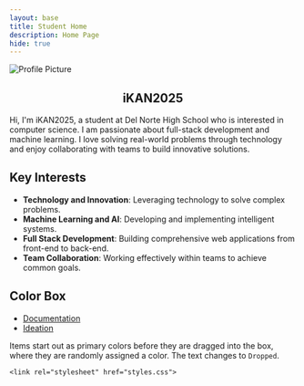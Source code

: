 ```yaml
---
layout: base
title: Student Home
description: Home Page
hide: true
---
```


<img src="https://github.com/iKAN2025.png" class="profile-pic mt-4" alt="Profile Picture" style="display: block; margin: 0 auto;">

<div style="text-align: center;">
  <h2>iKAN2025</h2>
</div>

Hi, I'm iKAN2025, a student at Del Norte High School who is interested in computer science. I am passionate about full-stack development and machine learning. I love solving real-world problems through technology and enjoy collaborating with teams to build innovative solutions.

## Key Interests
- **Technology and Innovation**: Leveraging technology to solve complex problems.
- **Machine Learning and AI**: Developing and implementing intelligent systems.
- **Full Stack Development**: Building comprehensive web applications from front-end to back-end.
- **Team Collaboration**: Working effectively within teams to achieve common goals.




## Color Box 

- [Documentation]({{site.baseurl}}/indexdocumententation)
- [Ideation]({{site.baseurl}}/indexideation)

Items start out as primary colors before they are dragged into the box, where they are randomly assigned a color. The text changes to `Dropped`.





<html lang="en">
<head>
    <meta charset="UTF-8">
    <meta name="viewport" content="width=device-width, initial-scale=1.0">

    <link rel="stylesheet" href="styles.css">
</head>
<body>
    <div id="draggable-container">
        <!-- Draggable items will be added here by JavaScript -->
    </div>
    <div id="magic-box">
        <!-- Dropped items will transform here -->
    </div>
<script>
    document.addEventListener('DOMContentLoaded', () => {
    const draggableContainer = document.getElementById("draggable-container");
    const magicBox = document.getElementById("magic-box");

    // Define only 4 draggable items
    const items = [
        { name: "Red", color: "#FF6347" },  // Tomato color
        { name: "Green", color: "#3CB371" }, // Medium Sea Green
        { name: "Blue", color: "#1E90FF" },  // Dodger Blue
        { name: "Yellow", color: "#FFD700" } // Gold
    ];

    items.forEach((item) => {
        const draggableItem = document.createElement("div");
        draggableItem.className = "draggable-item";
        draggableItem.textContent = item.name;
        draggableItem.style.backgroundColor = item.color; // Set initial color
        draggableItem.draggable = true;

        draggableItem.addEventListener("dragstart", function(event) {
            event.dataTransfer.setData("text/plain", item.color);
        });

        draggableContainer.appendChild(draggableItem);
    });

    magicBox.addEventListener("dragover", function(event) {
        event.preventDefault();
    });

    magicBox.addEventListener("drop", function(event) {
        event.preventDefault();
        
        // Function to generate a random color
        function getRandomColor() {
            const letters = '0123456789ABCDEF';
            let color = '#';
            for (let i = 0; i < 6; i++) {
                color += letters[Math.floor(Math.random() * 16)];
            }
            return color;
        }

        const randomColor = getRandomColor();
        const transformedItem = document.createElement("div");
        transformedItem.className = "transformed-item";
        transformedItem.style.backgroundColor = randomColor; // Set random color
        transformedItem.textContent = "Dropped";
        transformedItem.style.top = `${Math.random() * (magicBox.clientHeight - 50)}px`;
        transformedItem.style.left = `${Math.random() * (magicBox.clientWidth - 50)}px`;

        magicBox.appendChild(transformedItem);
    });
});
</script>
</body>
</html>
